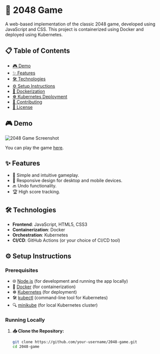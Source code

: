 # 🚀 2048 Game

A web-based implementation of the classic 2048 game, developed using JavaScript and CSS. This project is containerized using Docker and deployed using Kubernetes.

## 📋 Table of Contents

- [🎮 Demo](#demo)
- [✨ Features](#features)
- [🛠️ Technologies](#technologies)
- [⚙️ Setup Instructions](#setup-instructions)
- [🐳 Dockerization](#dockerization)
- [☸️ Kubernetes Deployment](#kubernetes-deployment)
- [🤝 Contributing](#contributing)
- [📝 License](#license)

## 🎮 Demo

![2048 Game Screenshot](path-to-your-screenshot.png)

You can play the game [here](http://your-deployed-app-url.com).

## ✨ Features

- 🎯 Simple and intuitive gameplay.
- 📱 Responsive design for desktop and mobile devices.
- 🔙 Undo functionality.
- 🏆 High score tracking.

## 🛠️ Technologies

- **Frontend**: JavaScript, HTML5, CSS3
- **Containerization**: Docker
- **Orchestration**: Kubernetes
- **CI/CD**: GitHub Actions (or your choice of CI/CD tool)

## ⚙️ Setup Instructions

### Prerequisites

- 🌐 [Node.js](https://nodejs.org/) (for development and running the app locally)
- 🐳 [Docker](https://www.docker.com/) (for containerization)
- ☸️ [Kubernetes](https://kubernetes.io/) (for deployment)
- 🛠️ [kubectl](https://kubernetes.io/docs/tasks/tools/) (command-line tool for Kubernetes)
- 🔍 [minikube](https://minikube.sigs.k8s.io/docs/start/) (for local Kubernetes cluster)

### Running Locally

1. **📥 Clone the Repository:**

   ```bash
   git clone https://github.com/your-username/2048-game.git
   cd 2048-game
